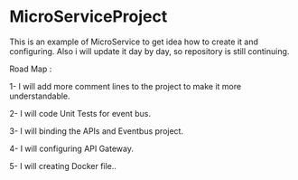 # MicroServiceProject
<p> This is an example of MicroService to get idea how to create it and configuring. Also i will update it day by day, so repository is still continuing.</p>

<p> Road Map : </p>
<p> 1-  I will add more comment lines to the project to make it more understandable.</p>
<p> 2- I will code Unit Tests for event bus.</p>
<p> 3- I will binding the APIs and Eventbus project.</p>
<p> 4- I will configuring API Gateway. </p>
<p> 5- I will creating Docker file..</p>